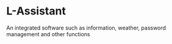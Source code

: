 # L-Assistant
An integrated software such as information, weather, password management and other functions
